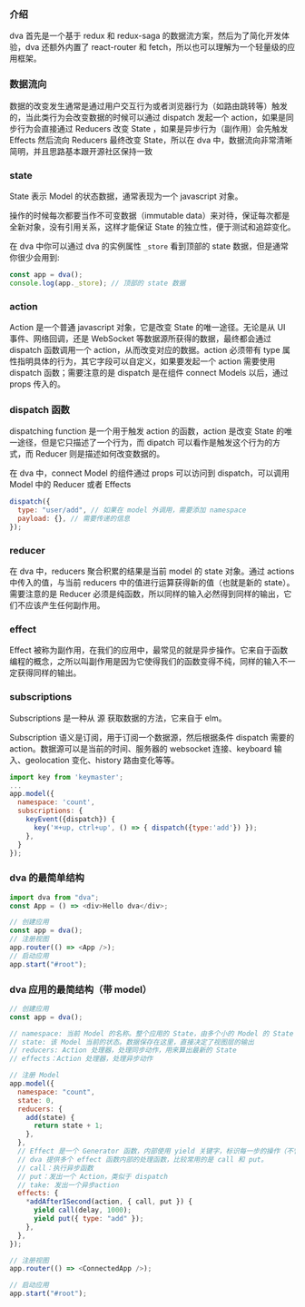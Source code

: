 ### 介绍

dva 首先是一个基于 redux 和 redux-saga 的数据流方案，然后为了简化开发体验，dva 还额外内置了 react-router 和 fetch，所以也可以理解为一个轻量级的应用框架。

### 数据流向

数据的改变发生通常是通过用户交互行为或者浏览器行为（如路由跳转等）触发的，当此类行为会改变数据的时候可以通过 dispatch 发起一个 action，如果是同步行为会直接通过 Reducers 改变 State ，如果是异步行为（副作用）会先触发 Effects 然后流向 Reducers 最终改变 State，所以在 dva 中，数据流向非常清晰简明，并且思路基本跟开源社区保持一致

### state

State 表示 Model 的状态数据，通常表现为一个 javascript 对象。

操作的时候每次都要当作不可变数据（immutable data）来对待，保证每次都是全新对象，没有引用关系，这样才能保证 State 的独立性，便于测试和追踪变化。

在 dva 中你可以通过 dva 的实例属性 `_store` 看到顶部的 state 数据，但是通常你很少会用到:

```js
const app = dva();
console.log(app._store); // 顶部的 state 数据
```

### action

Action 是一个普通 javascript 对象，它是改变 State 的唯一途径。无论是从 UI 事件、网络回调，还是 WebSocket 等数据源所获得的数据，最终都会通过 dispatch 函数调用一个 action，从而改变对应的数据。action 必须带有 type 属性指明具体的行为，其它字段可以自定义，如果要发起一个 action 需要使用 dispatch 函数；需要注意的是 dispatch 是在组件 connect Models 以后，通过 props 传入的。

### dispatch 函数

dispatching function 是一个用于触发 action 的函数，action 是改变 State 的唯一途径，但是它只描述了一个行为，而 dipatch 可以看作是触发这个行为的方式，而 Reducer 则是描述如何改变数据的。

在 dva 中，connect Model 的组件通过 props 可以访问到 dispatch，可以调用 Model 中的 Reducer 或者 Effects

```js
dispatch({
  type: "user/add", // 如果在 model 外调用，需要添加 namespace
  payload: {}, // 需要传递的信息
});
```

### reducer

在 dva 中，reducers 聚合积累的结果是当前 model 的 state 对象。通过 actions 中传入的值，与当前 reducers 中的值进行运算获得新的值（也就是新的 state）。需要注意的是 Reducer 必须是纯函数，所以同样的输入必然得到同样的输出，它们不应该产生任何副作用。

### effect

Effect 被称为副作用，在我们的应用中，最常见的就是异步操作。它来自于函数编程的概念，之所以叫副作用是因为它使得我们的函数变得不纯，同样的输入不一定获得同样的输出。

### subscriptions

Subscriptions 是一种从 源 获取数据的方法，它来自于 elm。

Subscription 语义是订阅，用于订阅一个数据源，然后根据条件 dispatch 需要的 action。数据源可以是当前的时间、服务器的 websocket 连接、keyboard 输入、geolocation 变化、history 路由变化等等。

```js
import key from 'keymaster';
...
app.model({
  namespace: 'count',
  subscriptions: {
    keyEvent({dispatch}) {
      key('⌘+up, ctrl+up', () => { dispatch({type:'add'}) });
    },
  }
});
```

### dva 的最简单结构

```js
import dva from "dva";
const App = () => <div>Hello dva</div>;

// 创建应用
const app = dva();
// 注册视图
app.router(() => <App />);
// 启动应用
app.start("#root");
```

### dva 应用的最简结构（带 model）

```js
// 创建应用
const app = dva();

// namespace: 当前 Model 的名称。整个应用的 State，由多个小的 Model 的 State 以 namespace 为 key 合成
// state: 该 Model 当前的状态。数据保存在这里，直接决定了视图层的输出
// reducers: Action 处理器，处理同步动作，用来算出最新的 State
// effects：Action 处理器，处理异步动作

// 注册 Model
app.model({
  namespace: "count",
  state: 0,
  reducers: {
    add(state) {
      return state + 1;
    },
  },
  // Effect 是一个 Generator 函数，内部使用 yield 关键字，标识每一步的操作（不管是异步或同步）。
  // dva 提供多个 effect 函数内部的处理函数，比较常用的是 call 和 put。
  // call：执行异步函数
  // put：发出一个 Action，类似于 dispatch
  // take: 发出一个异步action
  effects: {
    *addAfter1Second(action, { call, put }) {
      yield call(delay, 1000);
      yield put({ type: "add" });
    },
  },
});

// 注册视图
app.router(() => <ConnectedApp />);

// 启动应用
app.start("#root");
```
